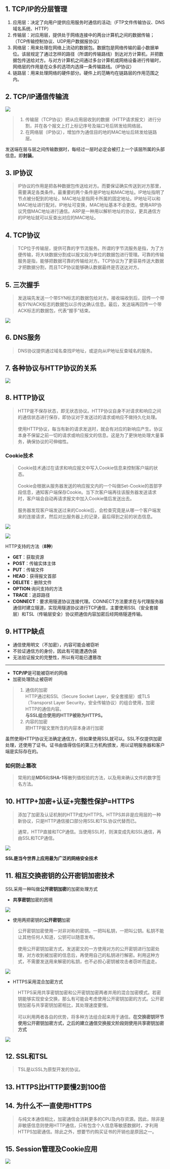 ## 1. TCP/IP的分层管理
1. 应用层：决定了向用户提供应用服务时通信的活动;（FTP文件传输协议、DNS域名系统、HTTP）
2. 传输层：对应用层，提供处于网络连接中的两台计算机之间的数据传输；（TCP传输控制协议、UDP用户数据报协议）
3. 网络层：用来处理在网络上流动的数据包。数据包是网络传输的最小数据单位。该层规定了通过怎样的路径（所谓的传输路线）到达对方计算机，并把数据包传送给对方。与对方计算机之间通过多台计算机或网络设备进行传输时，网络层的作用是在众多的选项内选择一条传输路线。（IP协议）
4. 链路层：用来处理网络的硬件部分。硬件上的范畴均在链路层的作用范围之内。 

## 2. TCP/IP通信传输流
![](https://user-gold-cdn.xitu.io/2019/7/5/16bc0f97162b3474?w=749&h=657&f=png&s=307808)
> 1. 传输层（TCP协议）把从应用层收到的数据（HTTP请求报文）进行分割，并在各个报文上打上标记序号及端口号后转发给网络层。
> 2. 在网络层（IP协议），增加作为通信目的地的MAC地址后转发给链路层。

发送端在层与层之间传输数据时，每经过一层时必定会被打上一个该层所属的头部信息。即**封装**。

## 3. IP协议
> IP协议的作用是把各种数据包传送给对方。而要保证确实传送到对方那里，需要满足各类条件。最重要的两个条件是IP地址和MAC地址。IP地址指明了节点被分配到的地址，MAC地址是指网卡所属的固定地址。IP地址可以和MAC地址进行配对。IP地址可变换，MAC地址基本不会更改。使用ARP协议凭借MAC地址进行通信。ARP是一种用以解析地址的协议，更具通信方的IP地址就可以反查出对应的MAC地址。

## 4. TCP协议
> TCP位于传输层，提供可靠的字节流服务。所谓的字节流服务是指，为了方便传输，将大块数据分割成以报文段为单位的数据包进行管理。可靠的传输服务是指，能够把数据可靠的传输给对方。TCP协议为了更容易传送大数据才把数据分割，而且TCP协议能够确认数据最终是否送达对方。

## 5. 三次握手
> 发送端先发送一个带SYN标志的数据包给对方。接收端收到后，回传一个带有SYN/ACK标志的数据包以示传达确认信息。最后，发送端再回传一个带ACK标志的数据包，代表“握手”结束。

![](https://user-gold-cdn.xitu.io/2019/7/5/16bc0f9716823422?w=746&h=406&f=png&s=233553)

## 6. DNS服务
> DNS协议提供通过域名查找IP地址，或逆向从IP地址反查域名的服务。

## 7. 各种协议与HTTP协议的关系
![](https://user-gold-cdn.xitu.io/2019/7/5/16bc0f9716aeff24?w=673&h=940&f=png&s=477244)

## 8. HTTP协议
> HTTP是不保存状态，即无状态协议。HTTP协议自身不对请求和响应之间的通信状态进行保存，即协议对于发送过的请求或响应不做持久化处理。<br><br> 使用HTTP协议，每当有新的请求发送时，就会有对应的新响应产生。协议本身不保留之前一切的请求或响应报文的信息。这是为了更快地处理大量事务，确保协议的可伸缩性。

### Cookie技术
> Cookie技术通过在请求和响应报文中写入Cookie信息来控制客户端的状态。<br><br> Cookie会根据从服务器发送的响应报文内的一个叫做Set-Cookie的首部字段信息，通知客户端保存Cookie。当下次客户端再往该服务器发送请求时，客户端会自动再请求报文中加入Cookie值后发送出去。<br><br> 服务器发现客户端发送过来的Cookie后，会检查究竟是从哪一个客户端发来的连接请求，然后对比服务器上的记录，最后得到之前的状态信息。

![](https://i.loli.net/2019/07/05/5d1f446b0d7c932264.png)

![](https://user-gold-cdn.xitu.io/2019/7/5/16bc102d11f18590?w=651&h=485&f=png&s=88778)

HTTP支持的方法（**8种**）
* **GET**：获取资源
* **POST**：传输实体主体
* **PUT**：传输文件
* **HEAD**：获得报文首部
* **DELETE**：删除文件
* **OPTION**:询问支持的方法
* **TRACE**：追踪路径
* **CONNECT**：要求用隧道协议连接代理。CONNECT方法要求在与代理服务器通信时建立隧道，实现用隧道协议进行TCP通信，主要使用SSL（安全套接层）和TSL（传输层安全）协议把通信内容加密后经网络隧道传输。

## 9. HTTP缺点
* 通信使用明文（不加密），内容可能会被窃听
* 不验证通信方的身份，因此有可能遭遇伪装
* 无法验证报文的完整性，所以有可能已遭篡改
---
* **TCP/IP**是可能被窃听的网络
* 加密处理防止被窃听
> 1. 通信的加密<br>HTTP通过和SSL（Secure Socket Layer，安全套接层）或TLS（Transporst Layer Security，安全传输协议）的组合使用，加密HTTP的通信内容。<br>**与SSL组合使用的HTTP被称为HTTPS。**
> 2. 内容的加密 <br>
把HTTP报文里所含的内容本身进行加密

虽然使用HTTP协议无法确定通信方，但如果使用SSL就可以。SSL不仅提供加密处理，还使用了证书。证书由值得信任的第三方机构颁发，用以证明服务器和客户端是实际存在的。

### 如何防止篡改
> 常用的是**MD5**和**SHA-1**等散列值校验的方法，以及用来确认文件的数字签名方法。

## 10. HTTP+加密+认证+完整性保护=HTTPS
> 添加了加密及认证机制的HTTP成为HTTPS。HTTPS并非是应用层的一种新协议，只是HTTP通信接口部分用SSL和TSL协议代替而已。

> 通常，HTTP直接和TCP通信。当使用SSL时，则演变成先和SSL通信，再由SSL和TCP通信。

![](https://user-gold-cdn.xitu.io/2019/7/5/16bc2028cbe0296a?w=648&h=256&f=png&s=41348)

**SSL是当今世界上应用最为广泛的网络安全技术**

## 11. 相互交换密钥的公开密钥加密技术
SSL采用一种叫做**公开密钥加密**的加密处理方式

* **共享密钥**加密的困境

![](https://user-gold-cdn.xitu.io/2019/7/5/16bc20a2334730d6?w=580&h=402&f=png&s=146679)

* 使用两把密钥的**公开密钥**加密
> 公开密钥加密使用一对非对称的密钥。一把叫私钥，一把叫公钥。私钥不能让其他任何人知道，公钥可以随意发布。<br><br>使用公开密钥加密方式，发送密文的一方使用对方的公开密钥进行加密处理，对方收到被加密的信息后，再使用自己的私钥进行解密。利用这种方式，不需要发送用来解密的私钥，也不必担心密钥被攻击者窃听而盗走。

![](https://i.loli.net/2019/07/05/5d1f4383cb36d23785.png)

* HTTPS采用混合加密方式

> HTTPS采用共享密钥加密和公开密钥加密两者并用的混合加密模式。若密钥能够实现安全交换，那么有可能会考虑使用公开密钥加密的方式。公开密钥加密与共享密钥加密相比，其处理速度要慢。<br><br>可以利用两者各自的优势，将多种方法组合起来用于通信。**在交换密钥环节使用公开密钥加密方式，之后的建立通信交换报文阶段则使用共享密钥加密方式**

![](https://i.loli.net/2019/07/05/5d1f429a6388654378.png)

## 12. SSL和TSL
> TSL是以SSL为原型开发的协议。

## 13. HTTPS比HTTP要慢2到100倍

## 14. 为什么不一直使用HTTPS
> 与纯文本通信相比，加密通信会消耗更多的CPU及内存资源。因此，除非是非敏感信息则使用HTTP通信，只有包含个人信息等敏感数据时，才利用HTTPS加密通信。除此之外，想要节约购买证书的开销也是原因之一。

## 15. Session管理及Cookie应用
![](https://user-gold-cdn.xitu.io/2019/7/5/16bc236096414010?w=690&h=346&f=png&s=189172)
